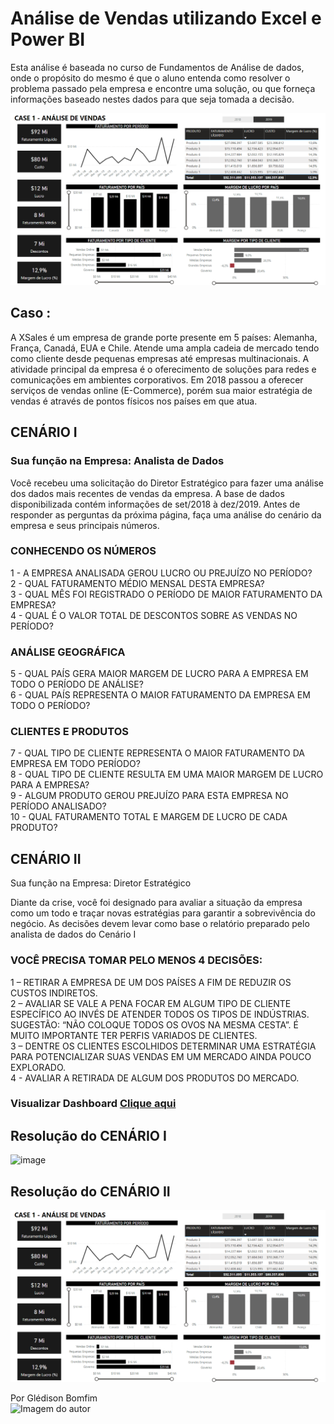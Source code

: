 # Análise de Vendas utilizando Excel e Power BI

Esta análise é baseada no curso de Fundamentos de Análise de dados, onde o propósito do mesmo é que o aluno entenda como resolver o problema passado pela empresa e encontre uma solução, ou que forneça informações baseado nestes dados para que seja tomada a decisão. 


<img src="https://github.com/gledison-bomfim/analise-vendas/blob/main/dash.png" alt="Dashboard" title="Dashboard!" />

## Caso :

A XSales é um empresa de grande porte presente em 5 países: Alemanha,
França, Canadá, EUA e Chile. Atende uma ampla cadeia de mercado tendo
como cliente desde pequenas empresas até empresas multinacionais. A
atividade principal da empresa é o oferecimento de soluções para redes e
comunicações em ambientes corporativos.
Em 2018 passou a oferecer serviços de vendas online (E-Commerce), porém
sua maior estratégia de vendas é através de pontos físicos nos países em que
atua.

## CENÁRIO I

### Sua função na Empresa: Analista de Dados

Você recebeu uma solicitação do Diretor Estratégico para fazer uma análise
dos dados mais recentes de vendas da empresa. A base de dados
disponibilizada contém informações de set/2018 à dez/2019.
Antes de responder as perguntas da próxima página, faça uma análise do
cenário da empresa e seus principais números.

### CONHECENDO OS NÚMEROS

1 - A EMPRESA ANALISADA GEROU LUCRO OU PREJUÍZO NO PERÍODO?<br />
2 - QUAL FATURAMENTO MÉDIO MENSAL DESTA EMPRESA?<br />
3 - QUAL MÊS FOI REGISTRADO O PERÍODO DE MAIOR FATURAMENTO DA
EMPRESA?<br />
4 - QUAL É O VALOR TOTAL DE DESCONTOS SOBRE AS VENDAS NO
PERÍODO?<br />

### ANÁLISE GEOGRÁFICA

5 - QUAL PAÍS GERA MAIOR MARGEM DE LUCRO PARA A EMPRESA EM
TODO O PERÍODO DE ANÁLISE?<br />
6 - QUAL PAÍS REPRESENTA O MAIOR FATURAMENTO DA EMPRESA EM
TODO O PERÍODO?<br />

### CLIENTES E PRODUTOS

7 - QUAL TIPO DE CLIENTE REPRESENTA O MAIOR FATURAMENTO DA
EMPRESA EM TODO PERÍODO?<br />
8 - QUAL TIPO DE CLIENTE RESULTA EM UMA MAIOR MARGEM DE LUCRO
PARA A EMPRESA?<br />
9 - ALGUM PRODUTO GEROU PREJUÍZO PARA ESTA EMPRESA NO
PERÍODO ANALISADO?<br />
10 - QUAL FATURAMENTO TOTAL E MARGEM DE LUCRO DE CADA
PRODUTO?<br />

## CENÁRIO II

Sua função na Empresa: Diretor Estratégico

Diante da crise, você foi designado para avaliar a situação da empresa como
um todo e traçar novas estratégias para garantir a sobrevivência do negócio.
As decisões devem levar como base o relatório preparado pelo analista de
dados do Cenário I

### VOCÊ PRECISA TOMAR PELO MENOS 4 DECISÕES:

1 – RETIRAR A EMPRESA DE UM DOS PAÍSES A FIM DE REDUZIR OS
CUSTOS INDIRETOS.<br />
2 – AVALIAR SE VALE A PENA FOCAR EM ALGUM TIPO DE CLIENTE
ESPECÍFICO AO INVÉS DE ATENDER TODOS OS TIPOS DE INDÚSTRIAS.
SUGESTÃO: “NÃO COLOQUE TODOS OS OVOS NA MESMA CESTA”. É MUITO
IMPORTANTE TER PERFIS VARIADOS DE CLIENTES.<br />
3 – DENTRE OS CLIENTES ESCOLHIDOS DETERMINAR UMA ESTRATÉGIA
PARA POTENCIALIZAR SUAS VENDAS EM UM MERCADO AINDA POUCO
EXPLORADO.<br />
4 - AVALIAR A RETIRADA DE ALGUM DOS PRODUTOS DO MERCADO.<br />

### Visualizar Dashboard <a href="https://app.powerbi.com/view?r=eyJrIjoiNTU2YTZjOGEtZWRjOC00OGVmLTllZjgtN2ViOGQ4NDlhMDk3IiwidCI6IjQ5MTgxM2E3LWQyNDItNDIwYi1hZDIxLWQ3Nzk3ZmEzNjUyYSJ9&pageName=ReportSection">Clique aqui</a>

## Resolução do CENÁRIO I																														
  
![image](https://user-images.githubusercontent.com/57096162/114280510-f9bc8280-9a0f-11eb-8826-299246e86d7b.png)

## Resolução do CENÁRIO II

<img src="https://github.com/gledison-bomfim/analise-vendas/blob/main/dash.png" alt="Dashboard" title="Dashboard!" />


Por Glédison Bomfim <br/>
<img src="https://avatars.githubusercontent.com/GLEDISON-BOMFIM" alt="Imagem do autor" title="Glédison!" height=100 width=100/>

